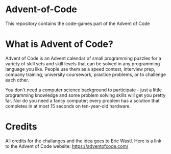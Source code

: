 # Advent-of-Code

This repository contains the code-games part of the Advent of Code 

# What is Advent of Code?

Advent of Code is an Advent calendar of small programming puzzles for a variety of skill sets and skill levels that can be solved in any programming language you like. People use them as a speed contest, interview prep, company training, university coursework, practice problems, or to challenge each other.

You don't need a computer science background to participate - just a little programming knowledge and some problem solving skills will get you pretty far. Nor do you need a fancy computer; every problem has a solution that completes in at most 15 seconds on ten-year-old hardware.


# Credits
All credits for the challanges and the idea goes to Eric Wastl. Here is a link to the Advent of Code website: https://adventofcode.com/

